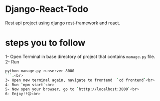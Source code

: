 # Django-React-Todo
Rest api project using django rest-framework and react.

# steps you to follow
1- Open Terminal in base directory of project that contains `manage.py` file.<br>
2- Run 
```bash
python manage.py runserver 8000
```.<br>
3- Open new terminal again, navigate to frontend  `cd frontend`<br>
4- Run `npm start`<br>
5- Now open your browser, go to `htttp://localhost:3000`<br>
6- Enjoy!!😉<br>
